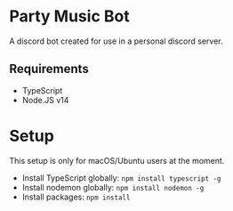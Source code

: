 # Party Music Bot
A discord bot created for use in a personal discord server.

## Requirements
- TypeScript
- Node.JS v14

# Setup
This setup is only for macOS/Ubuntu users at the moment.

- Install TypeScript globally: `npm install typescript -g`
- Install nodemon globally: `npm install nodemon -g`
- Install packages: `npm install`
